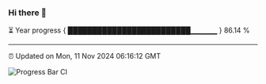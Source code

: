 ### Hi there 👋

⏳ Year progress { █████████████████████████▁▁▁▁▁ } 86.14 %

---

⏰ Updated on Mon, 11 Nov 2024 06:16:12 GMT

![Progress Bar CI](https://github.com/code-lakshay/GitHub-Actions-Demo/workflows/Progress%20Bar%20CI/badge.svg)
